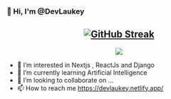 ### 👋 Hi, I'm @DevLaukey


<div align="center">

## [![GitHub Streak](https://streak-stats.demolab.com?user=DevLaukey&theme=vue-dark&hide_border=true&date_format=M%20j%5B%2C%20Y%5D&mode=weekly)](https://git.io/streak-stats)
</div>

<p align="center">
    <img src="https://skillicons.dev/icons?i=git,ts,tailwind,supabase,js,c,solidity,styledcomponents,react,html,css,django,py,nodejs,nextjs,netlify,mongodb,materialui,java,firebase,express,github,heroku,mysql&perline=6" />
</p>



- 👀 I’m interested in Nextjs , ReactJs and Django
- 🌱 I’m currently learning Artificial Intelligence
- 💞️ I’m looking to collaborate on ...
- 📫 How to reach me https://devlaukey.netlify.app/

<!---
DevLaukey/DevLaukey is a ✨ special ✨ repository because its `README.md` (this file) appears on your GitHub profile.
You can click the Preview link to take a look at your changes.
--->
